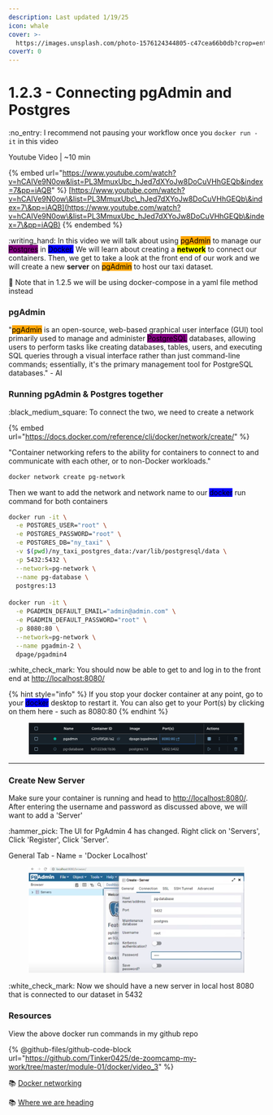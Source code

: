 ```yaml
---
description: Last updated 1/19/25
icon: whale
cover: >-
  https://images.unsplash.com/photo-1576124344805-c47cea66b0db?crop=entropy&cs=srgb&fm=jpg&ixid=M3wxOTcwMjR8MHwxfHNlYXJjaHwzfHx3aGFsZXxlbnwwfHx8fDE3Mzc2MDAzOTh8MA&ixlib=rb-4.0.3&q=85
coverY: 0
---
```


# 1.2.3 - Connecting pgAdmin and Postgres

:no\_entry: I recommend not pausing your workflow once you `docker run -it` in this video

Youtube Video | \~10 min

{% embed url="https://www.youtube.com/watch?v=hCAIVe9N0ow&list=PL3MmuxUbc_hJed7dXYoJw8DoCuVHhGEQb&index=7&pp=iAQB" %}
[https://www.youtube.com/watch?v=hCAIVe9N0ow\&list=PL3MmuxUbc\_hJed7dXYoJw8DoCuVHhGEQb\&index=7\&pp=iAQB](https://www.youtube.com/watch?v=hCAIVe9N0ow\&list=PL3MmuxUbc_hJed7dXYoJw8DoCuVHhGEQb\&index=7\&pp=iAQB)
{% endembed %}

:writing\_hand: In this video we will talk about using <mark style="background-color:orange;">pgAdmin</mark>  to manage our <mark style="background-color:purple;">Postgres</mark> in <mark style="background-color:blue;">Docker.</mark> We will learn about creating a <mark style="background-color:yellow;">**network**</mark> to connect our containers. Then, we get to take a look at the front end of our work and we will create a new **server** on <mark style="background-color:orange;">pgAdmin</mark> to host our taxi dataset.&#x20;

:eyes: Note that in 1.2.5 we will be using docker-compose in a yaml file method instead

### pgAdmin

"<mark style="background-color:orange;">pgAdmin</mark> is an open-source, web-based graphical user interface (GUI) tool primarily used to manage and administer <mark style="background-color:purple;">PostgreSQL</mark> databases, allowing users to perform tasks like creating databases, tables, users, and executing SQL queries through a visual interface rather than just command-line commands; essentially, it's the primary management tool for PostgreSQL databases." - AI&#x20;

### Running pgAdmin & Postgres together

:black\_medium\_square: To connect the two, we need to create a network

{% embed url="https://docs.docker.com/reference/cli/docker/network/create/" %}

"Container networking refers to the ability for containers to connect to and communicate with each other, or to non-Docker workloads."

```bash
docker network create pg-network
```

Then we want to add the network and network name to our <mark style="background-color:blue;">docker</mark> run command for both containers

```bash
docker run -it \
  -e POSTGRES_USER="root" \
  -e POSTGRES_PASSWORD="root" \
  -e POSTGRES_DB="ny_taxi" \
  -v $(pwd)/ny_taxi_postgres_data:/var/lib/postgresql/data \
  -p 5432:5432 \
  --network=pg-network \
  --name pg-database \
  postgres:13

docker run -it \
  -e PGADMIN_DEFAULT_EMAIL="admin@admin.com" \
  -e PGADMIN_DEFAULT_PASSWORD="root" \
  -p 8080:80 \
  --network=pg-network \
  --name pgadmin-2 \
  dpage/pgadmin4
```

:white\_check\_mark: You should now be able to get to and log in to the front end at [http://localhost:8080/](http://localhost:8080/)

{% hint style="info" %}
If you stop your docker container at any point, go to your <mark style="background-color:blue;">docker</mark> desktop to restart it. You can also get to your Port(s) by clicking on them here - such as 8080:80
{% endhint %}

<figure><img src="../../.gitbook/assets/Screen Shot 2025-01-19 at 12.56.22 PM.png" alt=""><figcaption></figcaption></figure>

***

### Create New Server

Make sure your container is running and head to [http://localhost:8080/](http://localhost:8080/). After entering the username and password as discussed above, we will want to add a 'Server'

:hammer\_pick: The UI for PgAdmin 4 has changed. Right click on 'Servers', Click 'Register', Click 'Server'.

General Tab - Name = 'Docker Localhost'

<figure><img src="../../.gitbook/assets/Screen Shot 2025-01-19 at 1.18.53 PM.png" alt=""><figcaption></figcaption></figure>

:white\_check\_mark: Now we should have a new server in local host 8080 that is connected to our dataset in 5432

### Resources

View the above docker run commands in my github repo

{% @github-files/github-code-block url="https://github.com/Tinker0425/de-zoomcamp-my-work/tree/master/module-01/docker/video_3" %}

:books: [Docker networking ](https://docs.docker.com/engine/network/)

:books: [Where we are heading](https://app.gitbook.com/u/QtuleVaAdjZZLBPs1OSSV6h94fz2)
